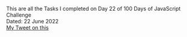 This are all the Tasks I completed on Day 22 of 100 Days of JavaScript Challenge<br>
Dated: 22 June 2022<br>
[My Tweet on this](#)<br>
